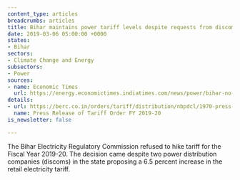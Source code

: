 ```yaml
---
content_type: articles
breadcrumbs: articles
title: Bihar maintains power tariff levels despite requests from discoms
date: 2019-03-06 05:00:00 +0000
states:
- Bihar
sectors:
- Climate Change and Energy
subsectors:
- Power
sources:
- name: Economic Times
  url: https://energy.economictimes.indiatimes.com/news/power/bihar-no-change-in-power-tariff-for-2019-20/68164666
details:
- url: https://berc.co.in/orders/tariff/distribution/nbpdcl/1970-press-release-of-tariff-order-fy-2019-20
  name: Press Release of Tariff Order FY 2019-20
is_newsletter: false

---
```

The Bihar Electricity Regulatory Commission refused to hike tariff for the Fiscal Year 2019-20. The decision came despite two power distribution companies (discoms) in the state proposing a 6.5 percent increase in the retail electricity tariff.
